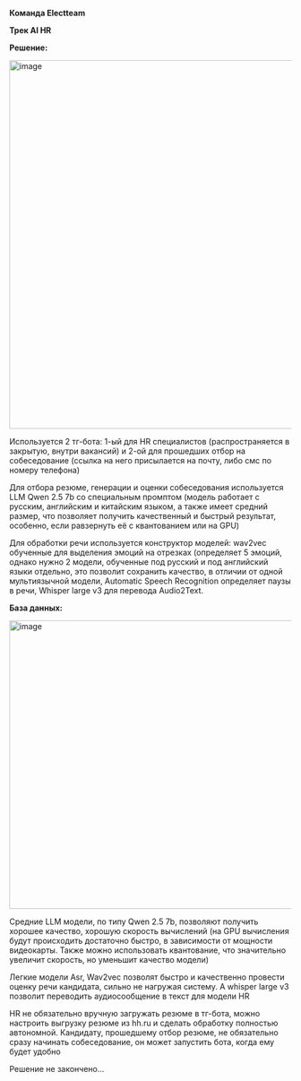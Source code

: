 **Команда Electteam**

**Трек AI HR**

**Решение:**

<img width="772" height="658" alt="image" src="https://github.com/user-attachments/assets/e7ec7653-ba61-402d-8474-8f609563c76c" />


Используется 2 тг-бота: 1-ый для HR специалистов (распространяется в закрытую, внутри вакансий) и 2-ой для прошедших отбор на собеседование (ссылка на него присылается на почту, либо смс по номеру телефона)

Для отбора резюме, генерации и оценки собеседования используется LLM Qwen 2.5 7b со специальным промптом (модель работает с русским, английским и китайским языком, а также имеет средний размер, что позволяет получить качественный и быстрый результат, особенно, если равзернуть её с квантованием или на GPU)

Для обработки речи используется конструктор моделей: wav2vec обученные для выделения эмоций на отрезках (определяет 5 эмоций, однако нужно 2 модели, обученные под русский и под английский языки отдельно, это позволит сохранить качество, в отличии от одной мультиязычной модели, Automatic Speech Recognition определяет паузы в речи, Whisper large v3 для перевода Audio2Text.


**База данных:**

<img width="1174" height="515" alt="image" src="https://github.com/user-attachments/assets/938addb4-3da0-4323-902c-f34841f7993d" />

Средние LLM модели, по типу Qwen 2.5 7b, позволяют получить хорошее качество, хорошую скорость вычислений (на GPU вычисления будут происходить достаточно быстро, в зависимости от мощности видеокарты. Также можно использовать квантование, что значительно увеличит скорость, но уменьшит качество модели)

Легкие модели Asr, Wav2vec позволят быстро и качественно провести оценку речи кандидата, сильно не нагружая систему. А whisper large v3 позволит переводить аудиосообщение в текст для модели HR

HR не обязательно вручную загружать резюме в тг-бота, можно настроить выгрузку резюме из hh.ru и сделать обработку полностью автономной. Кандидату, прошедшему отбор резюме, не обязательно сразу начинать собеседование, он может запустить бота, когда ему будет удобно

Решение не закончено...
